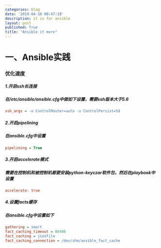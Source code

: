 ```yaml
---
categories: blog
date: '2019-04-10 08:47:18'
description: it is for ansible
layout: post
published: True
title: "Ansible it more"
---
```


# 一、Ansible实践

### 优化速度
##### 1.开启ssh长连接
##### 在/etc/ansible/ansible.cfg中做如下设置，需要ssh版本大于5.6
```cfg
ssh_args = -o ControlMaster=auto -o ControlPersist=5d
```
##### 2.开启pipelining
##### 在ansible.cfg中设置

```cfg
pipelining = True
```

##### 3.开启accelerate模式
##### 需要在控制机和被控制机都要安装python-keyczar软件包，然后在playbook中设置

```cfg
accelerate: true
```

##### 4.设置facts缓存
##### 在ansible.cfg中设置如下

```cfg
gathering = smart
fact_caching_timeout = 86400
fact_caching = jsonfile
fact_caching_connection = /dev/shm/ansible_fact_cache
```
